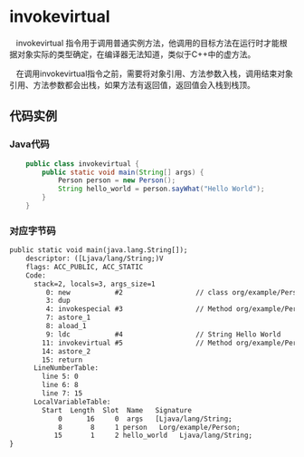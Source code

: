 # invokevirtual
&nbsp;&nbsp; invokevirtual 指令用于调用普通实例方法，他调用的目标方法在运行时才能根据对象实际的类型确定，在编译器无法知道，类似于C++中的虚方法。

&nbsp;&nbsp; 在调用invokevirtual指令之前，需要将对象引用、方法参数入栈，调用结束对象引用、方法参数都会出栈，如果方法有返回值，返回值会入栈到栈顶。

## 代码实例
### Java代码
```java
    public class invokevirtual {
        public static void main(String[] args) {
            Person person = new Person();
            String hello_world = person.sayWhat("Hello World");
        }
    }
```

### 对应字节码
```txt
public static void main(java.lang.String[]);
    descriptor: ([Ljava/lang/String;)V
    flags: ACC_PUBLIC, ACC_STATIC
    Code:
      stack=2, locals=3, args_size=1
         0: new           #2                  // class org/example/Person
         3: dup
         4: invokespecial #3                  // Method org/example/Person."<init>":()V
         7: astore_1
         8: aload_1
         9: ldc           #4                  // String Hello World
        11: invokevirtual #5                  // Method org/example/Person.sayWhat:(Ljava/lang/String;)Ljava/lang/String;
        14: astore_2
        15: return
      LineNumberTable:
        line 5: 0
        line 6: 8
        line 7: 15
      LocalVariableTable:
        Start  Length  Slot  Name   Signature
            0      16     0  args   [Ljava/lang/String;
            8       8     1 person   Lorg/example/Person;
           15       1     2 hello_world   Ljava/lang/String;
}
```